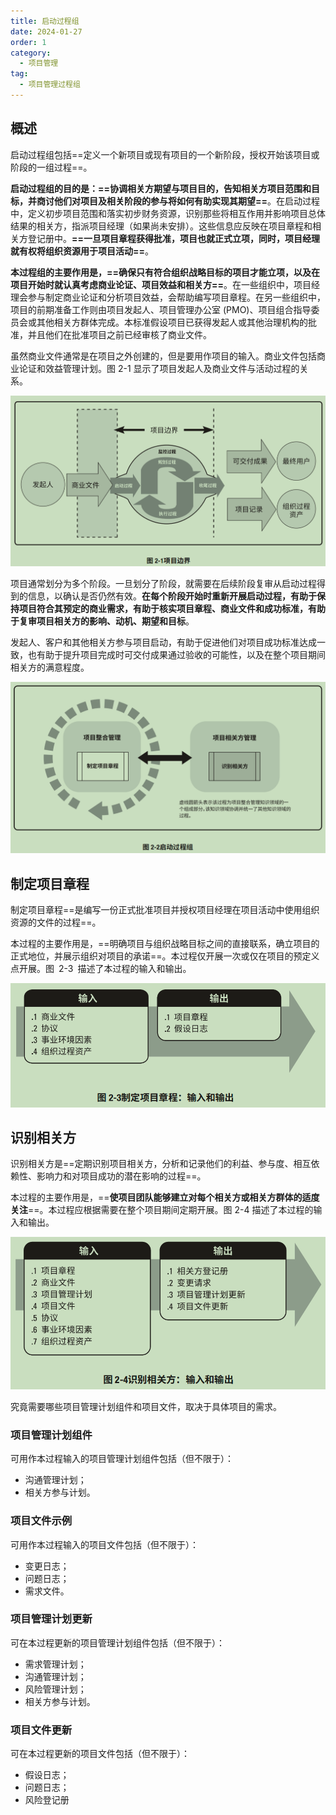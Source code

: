 ```yaml
---
title: 启动过程组
date: 2024-01-27
order: 1
category:
  - 项目管理
tag:
  - 项目管理过程组
---
```


## 概述

启动过程组包括==定义一个新项目或现有项目的一个新阶段，授权开始该项目或阶段的一组过程==。

**启动过程组的目的是：==协调相关方期望与项目目的，告知相关方项目范围和目标，并商讨他们对项目及相关阶段的参与将如何有助实现其期望==**。在启动过程中，定义初步项目范围和落实初步财务资源，识别那些将相互作用并影响项目总体结果的相关方，指派项目经理（如果尚未安排）。这些信息应反映在项目章程和相关方登记册中。**==一旦项目章程获得批准，项目也就正式立项，同时，项目经理就有权将组织资源用于项目活动==**。

**本过程组的主要作用是，==确保只有符合组织战略目标的项目才能立项，以及在项目开始时就认真考虑商业论证、项目效益和相关方==**。在一些组织中，项目经理会参与制定商业论证和分析项目效益，会帮助编写项目章程。在另一些组织中，项目的前期准备工作则由项目发起人、项目管理办公室 (PMO)、项目组合指导委员会或其他相关方群体完成。本标准假设项目已获得发起人或其他治理机构的批准，并且他们在批准项目之前已经审核了商业文件。

虽然商业文件通常是在项目之外创建的，但是要用作项目的输入。商业文件包括商业论证和效益管理计划。图 2-1 显示了项目发起人及商业文件与活动过程的关系。

![image-20240127141226661](https://raw.githubusercontent.com/GodX-18/picBed/main/image-20240127141226661.png)

项目通常划分为多个阶段。一旦划分了阶段，就需要在后续阶段复审从启动过程得到的信息，以确认是否仍然有效。**在每个阶段开始时重新开展启动过程，有助于保持项目符合其预定的商业需求，有助于核实项目章程、商业文件和成功标准，有助于复审项目相关方的影响、动机、期望和目标**。

发起人、客户和其他相关方参与项目启动，有助于促进他们对项目成功标准达成一致，也有助于提升项目完成时可交付成果通过验收的可能性，以及在整个项目期间相关方的满意程度。

![image-20240127141331471](https://raw.githubusercontent.com/GodX-18/picBed/main/image-20240127141331471.png)

## 制定项目章程

制定项目章程==是编写一份正式批准项目并授权项目经理在项目活动中使用组织资源的文件的过程==。

本过程的主要作用是，==明确项目与组织战略目标之间的直接联系，确立项目的正式地位，并展示组织对项目的承诺==。本过程仅开展一次或仅在项目的预定义点开展。图 2-3 描述了本过程的输入和输出。

![image-20240127143114783](https://raw.githubusercontent.com/GodX-18/picBed/main/image-20240127143114783.png)

## 识别相关方

识别相关方是==定期识别项目相关方，分析和记录他们的利益、参与度、相互依赖性、影响力和对项目成功的潜在影响的过程==。

本过程的主要作用是，==**使项目团队能够建立对每个相关方或相关方群体的适度关注**==。本过程应根据需要在整个项目期间定期开展。图 2-4 描述了本过程的输入和输出。

![image-20240127143154460](https://raw.githubusercontent.com/GodX-18/picBed/main/image-20240127143154460.png)

究竟需要哪些项目管理计划组件和项目文件，取决于具体项目的需求。

### 项目管理计划组件

可用作本过程输入的项目管理计划组件包括（但不限于）：

* 沟通管理计划；
* 相关方参与计划。

### 项目文件示例

可用作本过程输入的项目文件包括（但不限于）：

* 变更日志；
* 问题日志；
* 需求文件。

### 项目管理计划更新

可在本过程更新的项目管理计划组件包括（但不限于）：

* 需求管理计划；
* 沟通管理计划；
* 风险管理计划；
* 相关方参与计划。

### 项目文件更新

可在本过程更新的项目文件包括（但不限于）：

* 假设日志；
* 问题日志；
* 风险登记册
